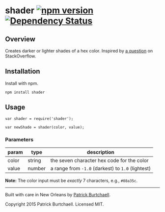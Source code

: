 # shader [![npm version](https://badge.fury.io/js/shader.svg)](http://badge.fury.io/js/shader) [![Dependency Status](https://david-dm.org/pburtchaell/shader.svg)](https://david-dm.org/pburtchaell/shader)


## Overview

Creates darker or lighter shades of a hex color. Inspired by [a question](http://stackoverflow.com/questions/5560248/programmatically-lighten-or-darken-a-hex-color-or-rgb-and-blend-colors) on StackOverflow.

## Installation

Install with npm.

```
npm install shader
```

## Usage

```
var shader = require('shader');

var newShade = shader(color, value);
```

### Parameters

| param | type   | description                                       |
|-------|--------|---------------------------------------------------|
| color | string | the seven character hex code for the color        |
| value | number | a range from `-1.0` (darkest) to `1.0` (lightest) |

**Note:** The color input must be *exactly* 7 characters, e.g., `#08a35c`.

---
Built with care in New Orleans by [Patrick Burtchaell](http://twitter.com/pburtchaell).

Copyright 2015 Patrick Burtchaell. Licensed MIT.

